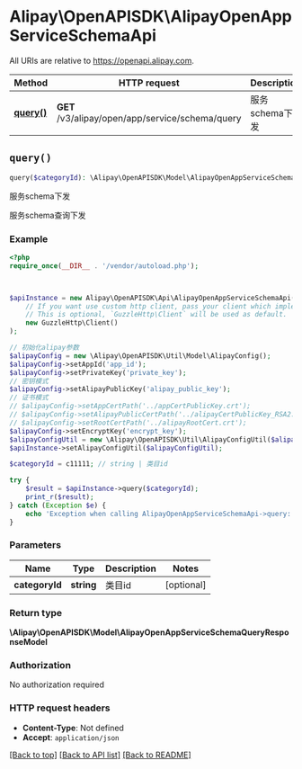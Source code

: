 # Alipay\OpenAPISDK\AlipayOpenAppServiceSchemaApi

All URIs are relative to https://openapi.alipay.com.

Method | HTTP request | Description
------------- | ------------- | -------------
[**query()**](AlipayOpenAppServiceSchemaApi.md#query) | **GET** /v3/alipay/open/app/service/schema/query | 服务schema下发


## `query()`

```php
query($categoryId): \Alipay\OpenAPISDK\Model\AlipayOpenAppServiceSchemaQueryResponseModel
```

服务schema下发

服务schema查询下发

### Example

```php
<?php
require_once(__DIR__ . '/vendor/autoload.php');



$apiInstance = new Alipay\OpenAPISDK\Api\AlipayOpenAppServiceSchemaApi(
    // If you want use custom http client, pass your client which implements `GuzzleHttp\ClientInterface`.
    // This is optional, `GuzzleHttp\Client` will be used as default.
    new GuzzleHttp\Client()
);

// 初始化alipay参数
$alipayConfig = new \Alipay\OpenAPISDK\Util\Model\AlipayConfig();
$alipayConfig->setAppId('app_id');
$alipayConfig->setPrivateKey('private_key');
// 密钥模式
$alipayConfig->setAlipayPublicKey('alipay_public_key');
// 证书模式
// $alipayConfig->setAppCertPath('../appCertPublicKey.crt');
// $alipayConfig->setAlipayPublicCertPath('../alipayCertPublicKey_RSA2.crt');
// $alipayConfig->setRootCertPath('../alipayRootCert.crt');
$alipayConfig->setEncryptKey('encrypt_key');
$alipayConfigUtil = new \Alipay\OpenAPISDK\Util\AlipayConfigUtil($alipayConfig);
$apiInstance->setAlipayConfigUtil($alipayConfigUtil);

$categoryId = c11111; // string | 类目id

try {
    $result = $apiInstance->query($categoryId);
    print_r($result);
} catch (Exception $e) {
    echo 'Exception when calling AlipayOpenAppServiceSchemaApi->query: ', $e->getMessage(), PHP_EOL;
}
```

### Parameters

Name | Type | Description  | Notes
------------- | ------------- | ------------- | -------------
 **categoryId** | **string**| 类目id | [optional]

### Return type

**\Alipay\OpenAPISDK\Model\AlipayOpenAppServiceSchemaQueryResponseModel**

### Authorization

No authorization required

### HTTP request headers

- **Content-Type**: Not defined
- **Accept**: `application/json`

[[Back to top]](#) [[Back to API list]](../../README.md#api-endpoints)
[[Back to README]](../../README.md)
